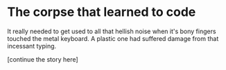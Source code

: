 # The corpse that learned to code

It really needed to get used
to all that hellish noise
when it's bony fingers touched
the metal keyboard. A plastic one
had suffered damage from that incessant
typing.

[continue the story here]
